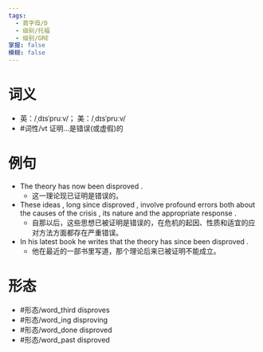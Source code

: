 ```yaml
---
tags:
  - 首字母/D
  - 级别/托福
  - 级别/GRE
掌握: false
模糊: false
---
```

# 词义
- 英：/ˌdɪsˈpruːv/； 美：/ˌdɪsˈpruːv/
- #词性/vt  证明…是错误(或虚假)的
# 例句
- The theory has now been disproved .
	- 这一理论现已证明是错误的。
- These ideas , long since disproved , involve profound errors both about the causes of the crisis , its nature and the appropriate response .
	- 自那以后，这些思想已被证明是错误的，在危机的起因、性质和适宜的应对方法方面都存在严重错误。
- In his latest book he writes that the theory has since been disproved .
	- 他在最近的一部书里写道，那个理论后来已被证明不能成立。
# 形态
- #形态/word_third disproves
- #形态/word_ing disproving
- #形态/word_done disproved
- #形态/word_past disproved
